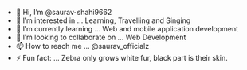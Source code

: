 - 👋 Hi, I’m @saurav-shahi9662
- 👀 I’m interested in ... Learning, Travelling and Singing
- 🌱 I’m currently learning ... Web and mobile application development
- 💞️ I’m looking to collaborate on ... Web Development
- 📫 How to reach me ... @saurav_officialz
- ⚡ Fun fact: ... Zebra only grows white fur, black part is their skin.

<!---
saurav-shahi9662/saurav-shahi9662 is a ✨ special ✨ repository because its `README.md` (this file) appears on your GitHub profile.
You can click the Preview link to take a look at your changes.
--->
